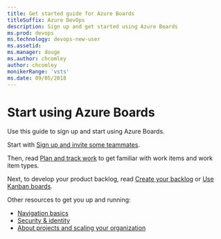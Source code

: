 ```yaml
---
title: Get started guide for Azure Boards 
titleSuffix: Azure DevOps 
description: Sign up and get started using Azure Boards 
ms.prod: devops
ms.technology: devops-new-user
ms.assetid:  
ms.manager: douge
ms.author: chcomley
author: chcomley
monikerRange: 'vsts'
ms.date: 09/05/2018
---
```



# Start using Azure Boards  

Use this guide to sign up and start using Azure Boards. 

Start with [Sign up and invite some teammates](sign-up-invite-teammates.md).

Then, read [Plan and track work](plan-track-work.md) to get familiar with work items and work item types.

Next, to develop your product backlog, read [Create your backlog](../backlogs/create-your-backlog.md?toc=/vsts/boards/get-started/toc.json&bc=/vsts/boards/get-started/breadcrumb/toc.json ) or [Use Kanban boards](../boards/kanban-quickstart.md?toc=/vsts/boards/get-started/toc.json&bc=/vsts/boards/get-started/breadcrumb/toc.json).

Other resources to get you up and running: 

- [Navigation basics](../../project/navigation/index.md)  
- [Security & identity](../../organizations/security/index.md)
- [About projects and scaling your organization](../../organizations/projects/about-projects.md)  




